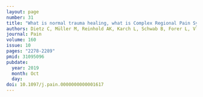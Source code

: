 ```yaml
---
layout: page
number: 31
title: "What is normal trauma healing, what is Complex Regional Pain Syndrome I? An analysis of clinical and experimental biomarkers"
authors: Dietz C, Müller M, Reinhold AK, Karch L, Schwab B, Forer L, Vlckova E, Brede EM, Jakubietz R, Üçeyler N, Meffert R, Bednarik J, Kress M, Sommer C, Dimova V, Birklein F, Rittner HL
journal: Pain
volume: 160
issue: 10
pages: "2278-2289"
pmid: 31095096
pubdate:
  year: 2019
  month: Oct
  day:
doi: 10.1097/j.pain.0000000000001617
---
```

